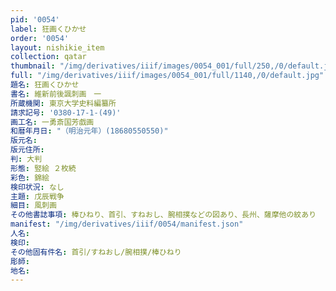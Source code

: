 ```yaml
---
pid: '0054'
label: 狂画くひかせ
order: '0054'
layout: nishikie_item
collection: qatar
thumbnail: "/img/derivatives/iiif/images/0054_001/full/250,/0/default.jpg"
full: "/img/derivatives/iiif/images/0054_001/full/1140,/0/default.jpg"
題名: 狂画くひかせ
書名: 維新前後諷刺画　一
所蔵機関: 東京大学史料編纂所
請求記号: '0380-17-1-(49)'
画工名: 一勇斎国芳戯画
和暦年月日: "（明治元年）(18680550550)"
版元名: 
版元住所: 
判: 大判
形態: 竪絵 ２枚続
彩色: 錦絵
検印状況: なし
主題: 戊辰戦争
細目: 風刺画
その他書誌事項: 棒ひねり、首引、すねおし、腕相撲などの図あり、長州、薩摩他の紋あり
manifest: "/img/derivatives/iiif/0054/manifest.json"
人名: 
検印: 
その他固有件名: 首引/すねおし/腕相撲/棒ひねり
彫師: 
地名: 
---
```

